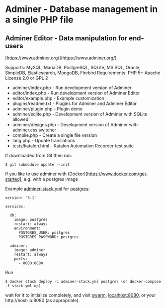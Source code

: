 # Adminer - Database management in a single PHP file
## Adminer Editor - Data manipulation for end-users

[https://www.adminer.org/](https://www.adminer.org/)

Supports: MySQL, MariaDB, PostgreSQL, SQLite, MS SQL, Oracle, SimpleDB, Elasticsearch, MongoDB, Firebird
Requirements: PHP 5+
Apache License 2.0 or GPL 2

- adminer/index.php - Run development version of Adminer
- editor/index.php - Run development version of Adminer Editor
- editor/example.php - Example customization
- plugins/readme.txt - Plugins for Adminer and Adminer Editor
- adminer/plugin.php - Plugin demo
- adminer/sqlite.php - Development version of Adminer with SQLite allowed
- adminer/designs.php - Development version of Adminer with adminer.css switcher
- compile.php - Create a single file version
- lang.php - Update translations
- tests/katalon.html - Katalon Automation Recorder test suite

If downloaded from Git then run: 

    $ git submodule update --init

If you like to use adminer with (Docker)[https://www.docker.com/get-started], e.g. with a postgres image

Example [adminer-stack.yml](adminer-stack.yml) for [postgres](https://hub.docker.com/_/postgres/):

    version: '3.1'

    services:

      db:
        image: postgres
        restart: always
        environment:
          POSTGRES_USER: postgres
          POSTGRES_PASSWORD: postgres

      adminer:
        image: adminer
        restart: always
        ports:
          - 8080:8080

Run 

    $ docker stack deploy -c adminer-stack.yml postgres (or docker-compose -f stack.yml up)
    
wait for it to initialize completely, and visit [swarm](http://swarm-ip:8080), [localhost:8080](http://localhost:8080), or your http://host-ip:8080 (as appropriate).

